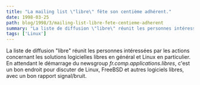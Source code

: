 ```yaml
---
title: "La mailing list \"libre\" fête son centième adhérent."
date: 1998-03-25
path: blog/1998/3/mailing-list-libre-fete-centieme-adherent
summary: "La liste de diffusion \"libre\" réunit les personnes intéressées par les actions concernant les solutions logicielles libres en général et Linux en particulier."
tags: ['Linux']
---
```


La liste de diffusion "libre" réunit les
personnes
intéressées par les actions concernant les solutions logicielles libres en
général et Linux en particulier. En attendant le démarrage du newsgroup
<EM>fr.comp.applications.libres</EM>, c'est un bon endroit pour discuter
de Linux, FreeBSD et autres logiciels libres, avec un bon rapport signal/bruit.



